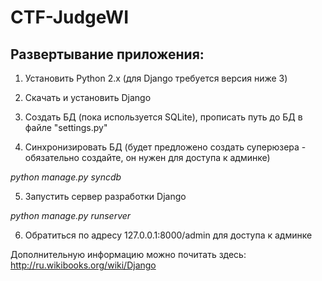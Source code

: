 CTF-JudgeWI
===========

Развертывание приложения:
-----
1) Установить Python 2.x (для Django требуется версия ниже 3)

2) Скачать и установить Django

3) Создать БД (пока используется SQLite), прописать путь до БД в файле "settings.py"

4) Синхронизировать БД (будет предложено создать суперюзера - обязательно создайте, он нужен для доступа к админке)

<i>python manage.py syncdb</i>

5) Запустить сервер разработки Django

<i>python manage.py runserver</i>

6) Обратиться по адресу 127.0.0.1:8000/admin для доступа к админке

Дополнительную информацию можно почитать здесь: http://ru.wikibooks.org/wiki/Django